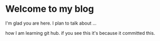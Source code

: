 # Welcome to my blog

I'm glad you are here. I plan to talk about ...


how I am learning git hub. if you see this it's because it committed this.

